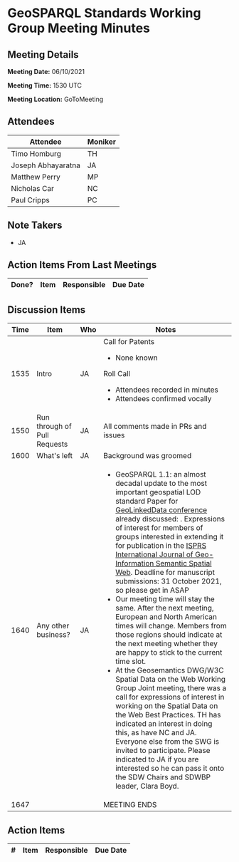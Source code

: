 # GeoSPARQL Standards Working Group Meeting Minutes
## Meeting Details
**Meeting Date:** 06/10/2021

**Meeting Time:** 1530 UTC

**Meeting Location:** GoToMeeting  

## Attendees
Attendee | Moniker |
---- | ---- |
Timo Homburg | TH |
Joseph Abhayaratna | JA |
Matthew Perry | MP |
Nicholas Car | NC |
Paul Cripps | PC |


## Note Takers
- JA

## Action Items From Last Meetings
Done? | Item | Responsible | Due Date |
---- | ---- | ---- | --- |


## Discussion Items
Time | Item | Who | Notes |
---- | ---- | ---- | ---- |
1535 | Intro | JA | Call for Patents<ul><li>None known</li></ul>Roll Call<ul><li>Attendees recorded in minutes</li><li>Attendees confirmed vocally</li></ul> |
1550 | Run through of Pull Requests | JA | All comments made in PRs and issues |
1600 | What's left | JA | Background was groomed |
1640 | Any other business? | JA | <ul><li>GeoSPARQL 1.1: an almost decadal update to the most important geospatial LOD standard Paper for [GeoLinkedData conference](https://dice-group.github.io/GeoLD2021) already discussed: . Expressions of interest for members of groups interested in extending it for publication in the [ISPRS International Journal of Geo-Information Semantic Spatial Web](https://www.mdpi.com/journal/ijgi/special_issues/Semantic_SpatialWeb). Deadline for manuscript submissions: 31 October 2021, so please get in ASAP</li><li>Our meeting time will stay the same. After the next meeting, European and North American times will change. Members from those regions should indicate at the next meeting whether they are happy to stick to the current time slot.</li><li>At the Geosemantics DWG/W3C Spatial Data on the Web Working Group Joint meeting, there was a call for expressions of interest in working on the Spatial Data on the Web Best Practices. TH has indicated an interest in doing this, as have NC and JA. Everyone else from the SWG is invited to participate. Please indicated to JA if you are interested so he can pass it onto the SDW Chairs and SDWBP leader, Clara Boyd.</li></ul> |
1647 | | | MEETING ENDS |

## Action Items
\# | Item | Responsible | Due Date |
---- | ---- | ---- | ---- |
